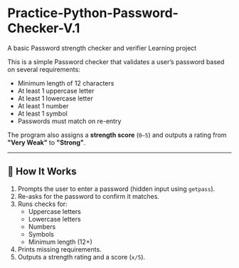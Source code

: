 # Practice-Python-Password-Checker-V.1
A basic Password strength checker and verifier Learning project

This is a simple Password checker that validates a user’s password based on several requirements:

- Minimum length of 12 characters
- At least 1 uppercase letter  
- At least 1 lowercase letter
- At least 1 number 
- At least 1 symbol  
- Passwords must match on re-entry  

The program also assigns a **strength score** (`0–5`) and outputs a rating from **"Very Weak"** to **"Strong"**.

---

## 🚀 How It Works
1. Prompts the user to enter a password (hidden input using `getpass`).
2. Re-asks for the password to confirm it matches.
3. Runs checks for:
   - Uppercase letters  
   - Lowercase letters  
   - Numbers  
   - Symbols  
   - Minimum length (12+)  
4. Prints missing requirements.  
5. Outputs a strength rating and a score (`x/5`).  
